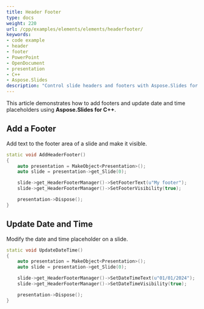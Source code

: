```yaml
---
title: Header Footer
type: docs
weight: 220
url: /cpp/examples/elements/elements/headerfooter/
keywords:
- code example
- header
- footer
- PowerPoint
- OpenDocument
- presentation
- C++
- Aspose.Slides
description: "Control slide headers and footers with Aspose.Slides for C++: add dates, slide numbers, and custom text in PPT, PPTX, and ODP with C++ examples."
---
```


This article demonstrates how to add footers and update date and time placeholders using **Aspose.Slides for C++**.

## **Add a Footer**

Add text to the footer area of a slide and make it visible.

```cpp
static void AddHeaderFooter()
{
    auto presentation = MakeObject<Presentation>();
    auto slide = presentation->get_Slide(0);

    slide->get_HeaderFooterManager()->SetFooterText(u"My footer");
    slide->get_HeaderFooterManager()->SetFooterVisibility(true);

    presentation->Dispose();
}
```

## **Update Date and Time**

Modify the date and time placeholder on a slide.

```cpp
static void UpdateDateTime()
{
    auto presentation = MakeObject<Presentation>();
    auto slide = presentation->get_Slide(0);

    slide->get_HeaderFooterManager()->SetDateTimeText(u"01/01/2024");
    slide->get_HeaderFooterManager()->SetDateTimeVisibility(true);

    presentation->Dispose();
}
```
